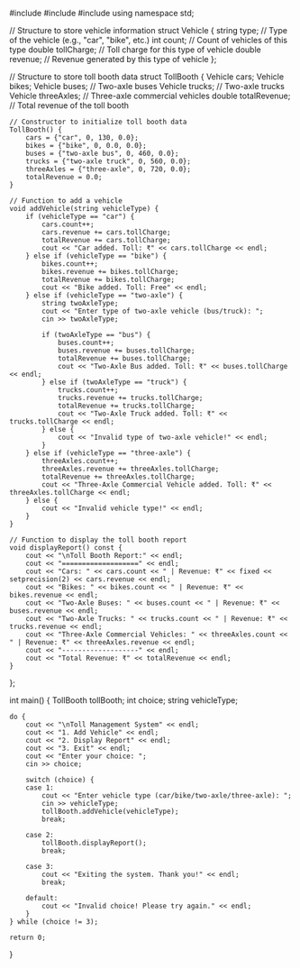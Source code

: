 #include <iostream>
#include <iomanip>
#include <string>
using namespace std;

// Structure to store vehicle information
struct Vehicle {
    string type;         // Type of the vehicle (e.g., "car", "bike", etc.)
    int count;           // Count of vehicles of this type
    double tollCharge;   // Toll charge for this type of vehicle
    double revenue;      // Revenue generated by this type of vehicle
};

// Structure to store toll booth data
struct TollBooth {
    Vehicle cars;
    Vehicle bikes;
    Vehicle buses;       // Two-axle buses
    Vehicle trucks;      // Two-axle trucks
    Vehicle threeAxles;  // Three-axle commercial vehicles
    double totalRevenue; // Total revenue of the toll booth

    // Constructor to initialize toll booth data
    TollBooth() {
        cars = {"car", 0, 130, 0.0};
        bikes = {"bike", 0, 0.0, 0.0};
        buses = {"two-axle bus", 0, 460, 0.0};
        trucks = {"two-axle truck", 0, 560, 0.0};
        threeAxles = {"three-axle", 0, 720, 0.0};
        totalRevenue = 0.0;
    }

    // Function to add a vehicle
    void addVehicle(string vehicleType) {
        if (vehicleType == "car") {
            cars.count++;
            cars.revenue += cars.tollCharge;
            totalRevenue += cars.tollCharge;
            cout << "Car added. Toll: ₹" << cars.tollCharge << endl;
        } else if (vehicleType == "bike") {
            bikes.count++;
            bikes.revenue += bikes.tollCharge;
            totalRevenue += bikes.tollCharge;
            cout << "Bike added. Toll: Free" << endl;
        } else if (vehicleType == "two-axle") {
            string twoAxleType;
            cout << "Enter type of two-axle vehicle (bus/truck): ";
            cin >> twoAxleType;

            if (twoAxleType == "bus") {
                buses.count++;
                buses.revenue += buses.tollCharge;
                totalRevenue += buses.tollCharge;
                cout << "Two-Axle Bus added. Toll: ₹" << buses.tollCharge << endl;
            } else if (twoAxleType == "truck") {
                trucks.count++;
                trucks.revenue += trucks.tollCharge;
                totalRevenue += trucks.tollCharge;
                cout << "Two-Axle Truck added. Toll: ₹" << trucks.tollCharge << endl;
            } else {
                cout << "Invalid type of two-axle vehicle!" << endl;
            }
        } else if (vehicleType == "three-axle") {
            threeAxles.count++;
            threeAxles.revenue += threeAxles.tollCharge;
            totalRevenue += threeAxles.tollCharge;
            cout << "Three-Axle Commercial Vehicle added. Toll: ₹" << threeAxles.tollCharge << endl;
        } else {
            cout << "Invalid vehicle type!" << endl;
        }
    }

    // Function to display the toll booth report
    void displayReport() const {
        cout << "\nToll Booth Report:" << endl;
        cout << "===================" << endl;
        cout << "Cars: " << cars.count << " | Revenue: ₹" << fixed << setprecision(2) << cars.revenue << endl;
        cout << "Bikes: " << bikes.count << " | Revenue: ₹" << bikes.revenue << endl;
        cout << "Two-Axle Buses: " << buses.count << " | Revenue: ₹" << buses.revenue << endl;
        cout << "Two-Axle Trucks: " << trucks.count << " | Revenue: ₹" << trucks.revenue << endl;
        cout << "Three-Axle Commercial Vehicles: " << threeAxles.count << " | Revenue: ₹" << threeAxles.revenue << endl;
        cout << "-------------------" << endl;
        cout << "Total Revenue: ₹" << totalRevenue << endl;
    }
};

int main() {
    TollBooth tollBooth;
    int choice;
    string vehicleType;

    do {
        cout << "\nToll Management System" << endl;
        cout << "1. Add Vehicle" << endl;
        cout << "2. Display Report" << endl;
        cout << "3. Exit" << endl;
        cout << "Enter your choice: ";
        cin >> choice;

        switch (choice) {
        case 1:
            cout << "Enter vehicle type (car/bike/two-axle/three-axle): ";
            cin >> vehicleType;
            tollBooth.addVehicle(vehicleType);
            break;

        case 2:
            tollBooth.displayReport();
            break;

        case 3:
            cout << "Exiting the system. Thank you!" << endl;
            break;

        default:
            cout << "Invalid choice! Please try again." << endl;
        }
    } while (choice != 3);

    return 0;
}
